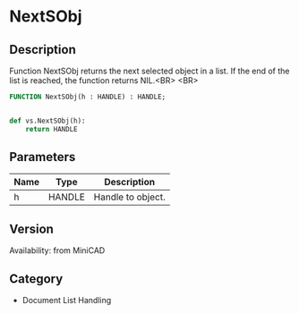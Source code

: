 # NextSObj

## Description
Function NextSObj returns the next selected object in a list. If the end of the list is reached, the function returns NIL.&lt;BR&gt;
&lt;BR&gt;


```pascal
FUNCTION NextSObj(h : HANDLE) : HANDLE;
```

```python

def vs.NextSObj(h):
    return HANDLE
```

## Parameters
|Name|Type|Description|
|---|---|---|
|h|HANDLE|Handle to object.|

## Version
Availability: from MiniCAD
## Category
* Document List Handling

